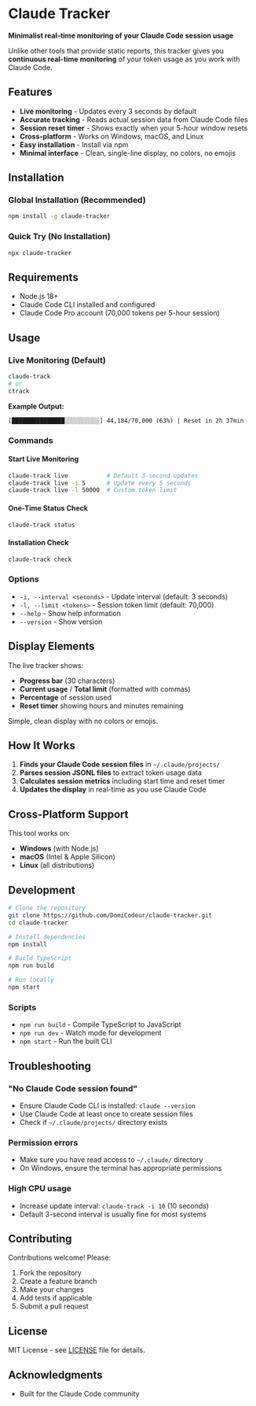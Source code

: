 # Claude Tracker

**Minimalist real-time monitoring of your Claude Code session usage**

Unlike other tools that provide static reports, this tracker gives you **continuous real-time monitoring** of your token usage as you work with Claude Code.

## Features

- **Live monitoring** - Updates every 3 seconds by default
- **Accurate tracking** - Reads actual session data from Claude Code files
- **Session reset timer** - Shows exactly when your 5-hour window resets
- **Cross-platform** - Works on Windows, macOS, and Linux
- **Easy installation** - Install via npm
- **Minimal interface** - Clean, single-line display, no colors, no emojis

## Installation

### Global Installation (Recommended)
```bash
npm install -g claude-tracker
```

### Quick Try (No Installation)
```bash
npx claude-tracker
```

## Requirements

- Node.js 18+ 
- Claude Code CLI installed and configured
- Claude Code Pro account (70,000 tokens per 5-hour session)

## Usage

### Live Monitoring (Default)
```bash
claude-track
# or
ctrack
```

**Example Output:**
```
[███████████████░░░░░░░░░░] 44,184/70,000 (63%) | Reset in 2h 37min
```

### Commands

#### Start Live Monitoring
```bash
claude-track live           # Default 3-second updates
claude-track live -i 5      # Update every 5 seconds
claude-track live -l 50000  # Custom token limit
```

#### One-Time Status Check
```bash
claude-track status
```

#### Installation Check
```bash
claude-track check
```

### Options

- `-i, --interval <seconds>` - Update interval (default: 3 seconds)
- `-l, --limit <tokens>` - Session token limit (default: 70,000)
- `--help` - Show help information
- `--version` - Show version

## Display Elements

The live tracker shows:
- **Progress bar** (30 characters)
- **Current usage** / **Total limit** (formatted with commas)
- **Percentage** of session used
- **Reset timer** showing hours and minutes remaining

Simple, clean display with no colors or emojis.

## How It Works

1. **Finds your Claude Code session files** in `~/.claude/projects/`
2. **Parses session JSONL files** to extract token usage data
3. **Calculates session metrics** including start time and reset timer
4. **Updates the display** in real-time as you use Claude Code

## Cross-Platform Support

This tool works on:
- **Windows** (with Node.js)
- **macOS** (Intel & Apple Silicon)
- **Linux** (all distributions)

## Development

```bash
# Clone the repository
git clone https://github.com/DomiCodeur/claude-tracker.git
cd claude-tracker

# Install dependencies
npm install

# Build TypeScript
npm run build

# Run locally
npm start
```

### Scripts
- `npm run build` - Compile TypeScript to JavaScript
- `npm run dev` - Watch mode for development
- `npm start` - Run the built CLI

## Troubleshooting

### "No Claude Code session found"
- Ensure Claude Code CLI is installed: `claude --version`
- Use Claude Code at least once to create session files
- Check if `~/.claude/projects/` directory exists

### Permission errors
- Make sure you have read access to `~/.claude/` directory
- On Windows, ensure the terminal has appropriate permissions

### High CPU usage
- Increase update interval: `claude-track -i 10` (10 seconds)
- Default 3-second interval is usually fine for most systems

## Contributing

Contributions welcome! Please:
1. Fork the repository
2. Create a feature branch
3. Make your changes
4. Add tests if applicable
5. Submit a pull request

## License

MIT License - see [LICENSE](LICENSE) file for details.

## Acknowledgments

- Built for the Claude Code community